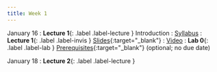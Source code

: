 ```yaml
---
title: Week 1
---
```


January 16
: **Lecture 1**{: .label .label-lecture } Introduction
    : [Syllabus](https://www.econ148.org/sp24/syllabus/)
: **Lecture 1**{: .label .label-invis } [Slides](https://docs.google.com/presentation/d/1tPUSs2dmm3CKogMHYibLIN3PBrxjT7j11DEF4UdWVGg/edit?usp=sharing){:target="_blank"}
: [Video](https://kaltura.berkeley.edu/media/ECON%20148%2C%20LEC%20001%20(Spring%202024)/1_a6bnpxf6)
: **Lab 0**{: .label .label-lab } [Prerequisites](https://data100.datahub.berkeley.edu/hub/user-redirect/git-pull?repo=https%3A%2F%2Fgithub.com%2FUCB-Econ-148%2Fsp24-student&branch=main&urlpath=lab%2Ftree%2Fsp24-student%2Flab%2Flab00%2Flab00.ipynb){:target="_blank"} (optional; no due date)


January 18
: **Lecture 2**{: .label .label-lecture }
